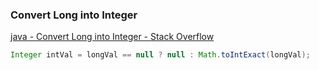 ###  Convert Long into Integer


[java - Convert Long into Integer - Stack Overflow](https://stackoverflow.com/questions/5804043/convert-long-into-integer "java - Convert Long into Integer - Stack Overflow")


 

```java
Integer intVal = longVal == null ? null : Math.toIntExact(longVal);

```
